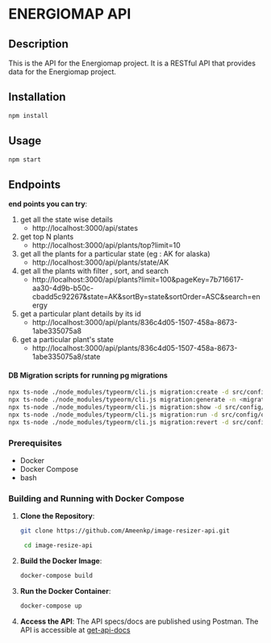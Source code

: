 
# ENERGIOMAP API

## Description

This is the API for the Energiomap project. It is a RESTful API that provides data for the Energiomap project.

## Installation

```bash
npm install
```

## Usage

```bash
npm start
```

## Endpoints
**end points you can try**: 

1. get all the state wise details
   - http://localhost:3000/api/states
2. get top N plants 
   - http://localhost:3000/api/plants/top?limit=10
3. get all the plants for a particular state (eg : AK for alaska)
   - http://localhost:3000/api/plants/state/AK
4. get all the plants with filter , sort, and search
   - http://localhost:3000/api/plants?limit=100&pageKey=7b716617-aa30-4d9b-b50c-cbadd5c92267&state=AK&sortBy=state&sortOrder=ASC&search=energy
5. get a particular plant details by its id
   - http://localhost:3000/api/plants/836c4d05-1507-458a-8673-1abe335075a8  
6. get a particular plant's state
   - http://localhost:3000/api/plants/836c4d05-1507-458a-8673-1abe335075a8/state

#### DB Migration scripts for running pg migrations 

```bash
npx ts-node ./node_modules/typeorm/cli.js migration:create -d src/config/ormConfig.ts
npx ts-node ./node_modules/typeorm/cli.js migration:generate -n <migration_name> -d src/config/ormConfig.ts
npx ts-node ./node_modules/typeorm/cli.js migration:show -d src/config/ormConfig.ts
npx ts-node ./node_modules/typeorm/cli.js migration:run -d src/config/ormConfig.ts
npx ts-node ./node_modules/typeorm/cli.js migration:revert -d src/config/ormConfig.ts
``` 


### Prerequisites

- Docker
- Docker Compose
- bash

### Building and Running with Docker Compose

1. **Clone the Repository**:
   ```bash
   git clone https://github.com/Ameenkp/image-resizer-api.git
   
    cd image-resize-api
    ```
2. **Build the Docker Image**:
    ```bash
    docker-compose build 
    ```
3. **Run the Docker Container**:
    ```bash
    docker-compose up
    ```

4. **Access the API**:
   The API specs/docs are published using Postman.
   The API is accessible at [get-api-docs](https://documenter.getpostman.com/view/33862528/2sA3JNb1E2)